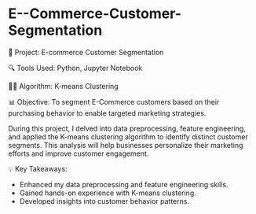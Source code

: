 # E--Commerce-Customer-Segmentation

🚀 Project: E-commerce Customer Segmentation 

🔍 Tools Used: Python, Jupyter Notebook 

👩‍💻 Algorithm: K-means Clustering

📊 Objective: To segment E-Commerce customers based on their purchasing behavior to enable targeted marketing strategies.

During this project, I delved into data preprocessing, feature engineering, and applied the K-means clustering algorithm to identify distinct customer segments. This analysis will help businesses personalize their marketing efforts and improve customer engagement.

💡 Key Takeaways:
- Enhanced my data preprocessing and feature engineering skills.
- Gained hands-on experience with K-means clustering.
- Developed insights into customer behavior patterns.

